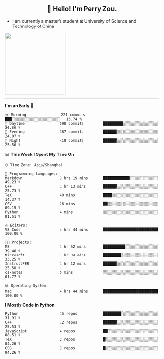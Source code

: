 <h2 align="center">👋 Hello! I'm Perry Zou.</h2>

- I am currently a master’s student at University of Science and Technology of China

<img height=200 align="center" src="https://github-readme-stats.vercel.app/api?username=zonepg" />

-------

<!--START_SECTION:waka-->
**I'm an Early 🐤** 

```text
🌞 Morning                221 commits         ███░░░░░░░░░░░░░░░░░░░░░░   13.74 % 
🌆 Daytime                590 commits         █████████░░░░░░░░░░░░░░░░   36.69 % 
🌃 Evening                387 commits         ██████░░░░░░░░░░░░░░░░░░░   24.07 % 
🌙 Night                  410 commits         ██████░░░░░░░░░░░░░░░░░░░   25.50 % 
```


📊 **This Week I Spent My Time On** 

```text
🕑︎ Time Zone: Asia/Shanghai

💬 Programming Languages: 
Markdown                 2 hrs 19 mins       ████████████░░░░░░░░░░░░░   49.23 % 
C++                      1 hr 13 mins        ██████░░░░░░░░░░░░░░░░░░░   25.73 % 
TeX                      40 mins             ████░░░░░░░░░░░░░░░░░░░░░   14.37 % 
CSV                      26 mins             ██░░░░░░░░░░░░░░░░░░░░░░░   09.15 % 
Python                   4 mins              ░░░░░░░░░░░░░░░░░░░░░░░░░   01.51 % 

🔥 Editors: 
VS Code                  4 hrs 44 mins       █████████████████████████   100.00 % 

🐱‍💻 Projects: 
MS                       1 hr 52 mins        ██████████░░░░░░░░░░░░░░░   39.40 % 
Microsoft                1 hr 34 mins        ████████░░░░░░░░░░░░░░░░░   33.25 % 
InstructFER              1 hr 12 mins        ██████░░░░░░░░░░░░░░░░░░░   25.58 % 
cs-notes                 5 mins              ░░░░░░░░░░░░░░░░░░░░░░░░░   01.77 % 

💻 Operating System: 
Mac                      4 hrs 44 mins       █████████████████████████   100.00 % 
```

**I Mostly Code in Python** 

```text
Python                   15 repos            ████████░░░░░░░░░░░░░░░░░   31.91 % 
C++                      12 repos            ██████░░░░░░░░░░░░░░░░░░░   25.53 % 
JavaScript               4 repos             ██░░░░░░░░░░░░░░░░░░░░░░░   08.51 % 
TeX                      2 repos             █░░░░░░░░░░░░░░░░░░░░░░░░   04.26 % 
CSS                      2 repos             █░░░░░░░░░░░░░░░░░░░░░░░░   04.26 % 
```




<!--END_SECTION:waka-->
